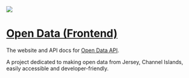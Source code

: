 <img src="https://i.imgur.com/cGmNZpq.png">

# [Open Data (Frontend)](https://data.glitch.je)
The website and API docs for [Open Data API](https://github.com/glitchjsy/data-api).

A project dedicated to making open data from Jersey, Channel Islands, easily accessible and developer-friendly.